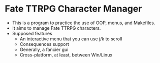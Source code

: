 # Fate TTRPG Character Manager
- This is a program to practice the use of OOP, menus, and Makefiles.
- It aims to manage Fate TTRPG characters.
- Supposed features
  - An interactive menu that you can use j/k to scroll
  - Consequences support
  - Generally, a fancier gui
  - Cross-platform, at least, between Win/Linux
